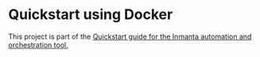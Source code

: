 # Quickstart using Docker

This project is part of the [Quickstart guide for the Inmanta automation and orchestration tool.](https://docs.inmanta.com/community/latest/quickstart.html) 
